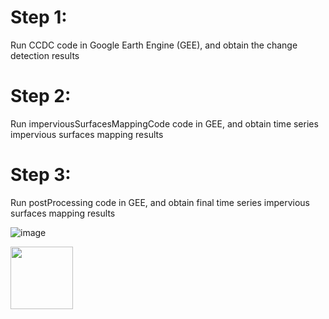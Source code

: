 # Step 1:
Run CCDC code in Google Earth Engine (GEE), and obtain the change detection results
# Step 2:
Run imperviousSurfacesMappingCode code in GEE, and obtain time series impervious surfaces mapping results
# Step 3:
Run postProcessing code in GEE, and obtain final time series impervious surfaces mapping results


![image](https://raw.githubusercontent.com/LingySun/imperviousSurfaceMapping/master/Impervious_Surface_Dynamic_Changes/Casey.gif)

<img src="https://raw.githubusercontent.com/LingySun/imperviousSurfaceMapping/master/Impervious_Surface_Dynamic_Changes/Casey.gif" width="100px">
